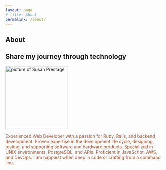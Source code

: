 ```yaml
---
layout: page
# title: About
permalink: /about/
---
```


<section>
  <!-- <CENTER> -->
    <h1 class="post-title">About</h1>
    <h2>Share my journey through technology</h2>
    <IMG src="https://s3-us-west-2.amazonaws.com/technicalblog/profile_susan_2014_smaller.jpg" alt="picture of Susan Prestage" width="200" height="200">
    <p></p>
    <p class="lead" style="color:sienna;">  Experienced Web Developer with a
    passion for Ruby, Rails, and backend development. Proven expertise in the
    development life cycle, designing, testing, and supporting software and
    hardware products. Specialized in UNIX environments, PostgreSQL, and APIs.
    Proficient in JavaScript, AWS, and DevOps. I am happiest when deep in code
    or crafting from a command line.</p>
  <!-- </CENTER> -->
  <br>
</section>
